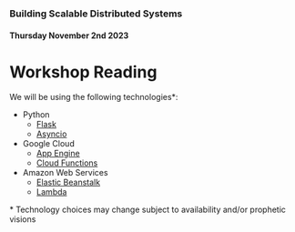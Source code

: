 ### Building Scalable Distributed Systems
#### Thursday November 2nd 2023

# Workshop Reading

We will be using the following technologies\*:
- Python
    - [Flask](https://flask.palletsprojects.com/en/2.3.x/)
    - [Asyncio](https://docs.python.org/3/library/asyncio.html)
- Google Cloud 
    - [App Engine](https://cloud.google.com/appengine/docs/language-landing)
    - [Cloud Functions](https://cloud.google.com/functions#section-4)
- Amazon Web Services
    - [Elastic Beanstalk](https://docs.aws.amazon.com/elastic-beanstalk/)
    - [Lambda](https://docs.aws.amazon.com/lambda/)

\* Technology choices may change subject to availability and/or prophetic visions